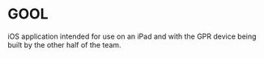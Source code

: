 # GOOL

iOS application intended for use on an iPad and with the GPR device being built by the other half of the team.

